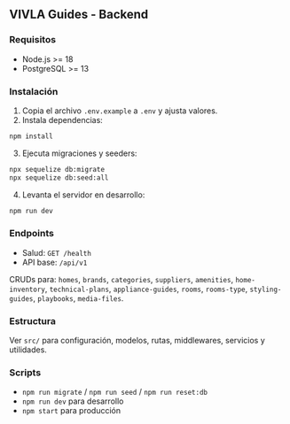 ## VIVLA Guides - Backend

### Requisitos
- Node.js >= 18
- PostgreSQL >= 13

### Instalación
1. Copia el archivo `.env.example` a `.env` y ajusta valores.
2. Instala dependencias:
```bash
npm install
```
3. Ejecuta migraciones y seeders:
```bash
npx sequelize db:migrate
npx sequelize db:seed:all
```
4. Levanta el servidor en desarrollo:
```bash
npm run dev
```

### Endpoints
- Salud: `GET /health`
- API base: `/api/v1`

CRUDs para: `homes`, `brands`, `categories`, `suppliers`, `amenities`, `home-inventory`, `technical-plans`, `appliance-guides`, `rooms`, `rooms-type`, `styling-guides`, `playbooks`, `media-files`.

### Estructura
Ver `src/` para configuración, modelos, rutas, middlewares, servicios y utilidades.

### Scripts
- `npm run migrate` / `npm run seed` / `npm run reset:db`
- `npm run dev` para desarrollo
- `npm start` para producción
